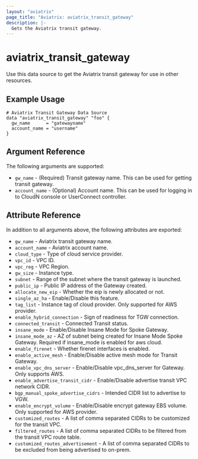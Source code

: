 ```yaml
---
layout: "aviatrix"
page_title: "Aviatrix: aviatrix_transit_gateway"
description: |-
  Gets the Aviatrix transit gateway.
---
```


# aviatrix_transit_gateway

Use this data source to get the Aviatrix transit gateway for use in other resources.

## Example Usage

```hcl
# Aviatrix Transit Gateway Data Source
data "aviatrix_transit_gateway" "foo" {
  gw_name      = "gatewayname"
  account_name = "username"
}
```

## Argument Reference

The following arguments are supported:

* `gw_name` - (Required) Transit gateway name. This can be used for getting transit gateway.
* `account_name` - (Optional) Account name. This can be used for logging in to CloudN console or UserConnect controller.

## Attribute Reference

In addition to all arguments above, the following attributes are exported:

* `gw_name` - Aviatrix transit gateway name.
* `account_name` - Aviatrix account name.
* `cloud_type` - Type of cloud service provider.
* `vpc_id` - VPC ID.
* `vpc_reg` - VPC Region.
* `gw_size` - Instance type.
* `subnet` - Range of the subnet where the transit gateway is launched.
* `public_ip` - Public IP address of the Gateway created.
* `allocate_new_eip` - Whether the eip is newly allocated or not.
* `single_az_ha` - Enable/Disable this feature.
* `tag_list` - Instance tag of cloud provider. Only supported for AWS provider.
* `enable_hybrid_connection` - Sign of readiness for TGW connection.
* `connected_transit` - Connected Transit status.
* `insane_mode` - Enable/Disable Insane Mode for Spoke Gateway.
* `insane_mode_az` - AZ of subnet being created for Insane Mode Spoke Gateway. Required if insane_mode is enabled for aws cloud.
* `enable_firenet` - Whether firenet interfaces is enabled.
* `enable_active_mesh` - Enable/Disable active mesh mode for Transit Gateway.
* `enable_vpc_dns_server` - Enable/Disable vpc_dns_server for Gateway. Only supports AWS.
* `enable_advertise_transit_cidr` - Enable/Disable advertise transit VPC network CIDR.
* `bgp_manual_spoke_advertise_cidrs` - Intended CIDR list to advertise to VGW.
* `enable_encrypt_volume` - Enable/Disable encrypt gateway EBS volume. Only supported for AWS provider.
* `customized_routes` - A list of comma separated CIDRs to be customized for the transit VPC.
* `filtered_routes` - A list of comma separated CIDRs to be filtered from the transit VPC route table.
* `customized_routes_advertisement` - A list of comma separated CIDRs to be excluded from being advertised to on-prem.

